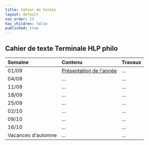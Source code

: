 ```yaml
---
title: Cahier de textes
layout: default
nav_order: 15
has_children: false
published: true
---
```

## Cahier de texte Terminale HLP philo 

| Semaine     | Contenu     | Travaux |
| :------------------- | :-------------- | :-------- |
| 01/09  | [Présentation de l'année](../0_pre/presentation.html) | ...     |
| 04/09   | ...     | ...     |
| 11/09   | ...     | ...     |
| 18/09   | ...     | ...     |
| 25/09   | ...     | ...     |
| 02/10   | ...     | ...     |
| 09/10   | ...     | ...     |
| 16/10   | ...     | ...     |
| Vacances d'automne | ...  | ...  |


